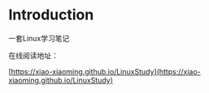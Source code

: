# Introduction

一套Linux学习笔记

在线阅读地址：

[https://xiao-xiaoming.github.io/LinuxStudy](https://xiao-xiaoming.github.io/LinuxStudy)

